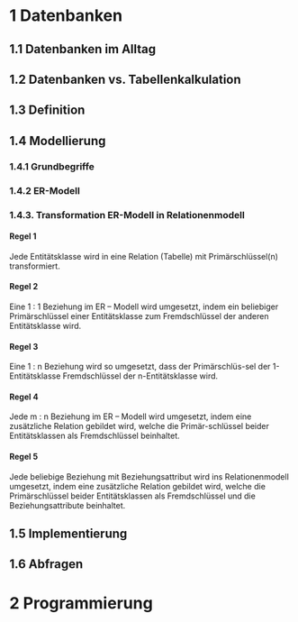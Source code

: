 <!--
author:   Dirk Koehler

email:    koehler.di@gykl.lernsax.de

version:  0.0.1

language: de

narrator: DE Deutsch Male

comment:  Informatik Klasse 10

link:     https://cdn.jsdelivr.net/chartist.js/latest/chartist.min.css

script:   https://cdn.jsdelivr.net/chartist.js/latest/chartist.min.js

translation: Deutsch  translations/German.md

mode: Presentation

dark: false

@style
.lia-effect__circle {
    display: none !important;
}

@media (min-width: 600px) {
    .newspaper {
        column-count: 2;
        column-gap: 40px;
        column-rule: 1px solid lightblue;
    }
}

h1, h2, h3, h4, h5, h6 {
    column-span: all;
    font-family: Arial, Helvetica, sans-serif;     
}

figurecaption {
    font-size: 0.8em;
    font-family: Arial, Helvetica, sans-serif;
    font-style: italic;
    font-weight: 600;
}

.kasten {
    background-color:rgba(162,67,8,0.8);    
    color:#FFFFFF;
    padding: 1em;
    margin: 1em 0em 1em 0em;
    border-radius:10px;    
    font-family: Arial, Helvetica, sans-serif;
    font-weight: 400;
}

.kasten0 {
    background-color:#399193;
    border-radius:10px;
    color:#FFFFFF;
    padding: 1em;
    font-family: Arial, Helvetica, sans-serif;
    font-weight:400;
}
.kasten1 {
    background-color:#A24308;
    border-radius:10px;
    color:#FFFFFF;
    padding: 1em;
    font-family: Arial, Helvetica, sans-serif;
    font-weight:400;
}

.cb {
    break-before: column;
}

@end

@onload
window.LIA.settings.font_size = 2
@end
-->

# 1 Datenbanken

## 1.1 Datenbanken im Alltag

## 1.2 Datenbanken vs. Tabellenkalkulation

## 1.3 Definition

## 1.4 Modellierung

### 1.4.1 Grundbegriffe

### 1.4.2 ER-Modell

### 1.4.3. Transformation ER-Modell in Relationenmodell

#### Regel 1

<div class="kasten">
Jede Entitätsklasse wird in eine Relation (Tabelle) mit Primärschlüssel(n) transformiert.
</div>


#### Regel 2

<div class="kasten">
Eine 1 : 1 Beziehung im ER – Modell wird umgesetzt, indem ein beliebiger Primärschlüssel einer Entitätsklasse zum Fremdschlüssel der anderen Entitätsklasse wird.
</div>

#### Regel 3

<div class="kasten">
Eine 1 : n Beziehung wird so umgesetzt, dass der Primärschlüs-sel der 1-Entitätsklasse Fremdschlüssel der n-Entitätsklasse wird.
</div>


#### Regel 4

<div class="kasten">
Jede m : n Beziehung im ER – Modell wird umgesetzt, indem eine zusätzliche Relation gebildet wird, welche die Primär-schlüssel beider Entitätsklassen als Fremdschlüssel beinhaltet.
</div>

#### Regel 5

<div class="kasten">
Jede beliebige Beziehung mit Beziehungsattribut wird ins Relationenmodell umgesetzt, indem eine zusätzliche Relation gebildet wird, welche die Primärschlüssel beider Entitätsklassen als Fremdschlüssel und die Beziehungsattribute beinhaltet.
</div>

## 1.5 Implementierung

## 1.6 Abfragen

# 2 Programmierung